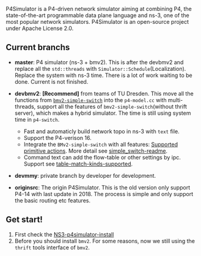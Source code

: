 P4Simulator is a P4-driven network simulator aiming at combining P4, the state-of-the-art programmable data plane language and ns-3, one of the most popular network simulators. P4Simulator is an open-source project under Apache License 2.0.

## Current branchs

* **master**: P4 simulator (ns-3 + bmv2). This is after the devbmv2 and replace all the `std::threads` with `Simulator::Schedule`(Localization). Replace the system with ns-3 time. There is a lot of work waiting to be done. Current is not finished.

* **devbmv2**: **[Recommend]** from teams of TU Dresden. This move all the functions from [`bmv2-simple-switch`](https://github.com/p4lang/behavioral-model/tree/main/targets/simple_switch) into the `p4-model.cc` with multi-threads, support all the features of `bmv2-simple-switch`(without thrift server), which makes a hybrid simulator. The time is still using system time in `p4-switch`.
    * Fast and automaticly build network topo in ns-3 with `text` file.
    * Support the P4-verison 16.
    * Integrate the `BMv2-simple-switch` with all features: [Supported primitive actions](https://github.com/p4lang/behavioral-model/blob/main/docs/simple_switch.md#supported-primitive-actions).
    More detail see [simple_switch-readme](https://github.com/p4lang/behavioral-model/blob/main/docs/simple_switch.md).
    * Command text can add the flow-table or other settings by ipc. Support see [table-match-kinds-supported](https://github.com/p4lang/behavioral-model/blob/main/docs/simple_switch.md#table-match-kinds-supported).

* **devmmy**: private branch by developer for development.

* **originsrc**: The origin P4Simulator. This is the old version only support P4-14 with last update in 2018. The process is simple and only support the basic routing etc features.

## Get start!


1. First check the [NS3-p4simulator-install](https://github.com/Mingyumaz/NS3-p4simulator-install)
2. Before you should install `bmv2`. For some reasons, now we still using the `thrift` tools interface of `bmv2`.